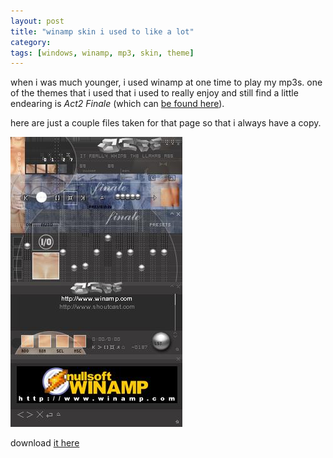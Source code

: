 ```yaml
---
layout: post
title: "winamp skin i used to like a lot"
category: 
tags: [windows, winamp, mp3, skin, theme]
---
```

when i was much younger, i used winamp at one time to play my mp3s.
one of the themes that i used that i used to really enjoy and still
find a little endearing is *Act2 Finale* (which can [be found
here](http://www.winamp.com/skin/act2-finale-v5/145506)).

here are just a couple files taken for that page so that i always have
a copy.

![iamge](/blog/images/Act2_Finale_v5.jpg)

download [it here](/blog/bin/Act2_Finale_v5.wsz)
